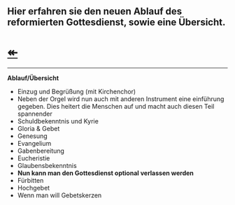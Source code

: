 ## Hier erfahren sie den neuen Ablauf des reformierten Gottesdienst, sowie eine Übersicht. 
# [↞](https://www.gottesdienst-reformierung.tk)

-------------------------------------------------------------------------------------------------------------------------------

**Ablauf/Übersicht**
- Einzug und Begrüßung (mit Kirchenchor)
- Neben der Orgel wird nun auch mit anderen Instrument eine einführung gegeben. Dies heitert die Menschen 
  auf und macht auch diesen Teil spannender
- Schuldbekenntnis und Kyrie
- Gloria & Gebet
- Genesung
- Evangelium
- Gabenbereitung
- Eucheristie
- Glaubensbekenntnis
- **Nun kann man den Gottesdienst optional verlassen werden**
- Fürbitten
- Hochgebet
- Wenn man will Gebetskerzen
